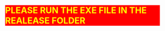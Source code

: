 <h1 style="background-color:red; color: yellow">PLEASE RUN THE EXE FILE IN THE REALEASE FOLDER</h1>
